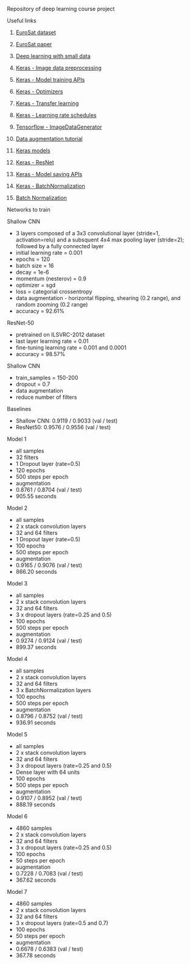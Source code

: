 Repository of deep learning course project 

Useful links

1. [EuroSat dataset](https://github.com/phelber/EuroSAT)

2. [EuroSat paper](https://ieeexplore.ieee.org/document/8519248) 

3. [Deep learning with small data](https://arxiv.org/pdf/2003.12843.pdf)

4. [Keras - Image data preprocessing](https://keras.io/api/preprocessing/image/)

5. [Keras - Model training APIs](https://keras.io/api/models/model_training_apis/) 

6. [Keras - Optimizers](https://keras.io/api/optimizers/)

7. [Keras - Transfer learning](https://keras.io/guides/transfer_learning/) 

8. [Keras - Learning rate schedules](https://keras.io/api/optimizers/learning_rate_schedules/)

9. [Tensorflow - ImageDataGenerator](https://www.tensorflow.org/api_docs/python/tf/keras/preprocessing/image/ImageDataGenerator) 

10. [Data augmentation tutorial](https://machinelearningmastery.com/how-to-configure-image-data-augmentation-when-training-deep-learning-neural-networks/)

11. [Keras models](https://keras.io/api/applications/)

11. [Keras - ResNet](https://keras.io/api/applications/resnet/) 

12. [Keras - Model saving APIs](https://keras.io/api/models/model_saving_apis/#savemodel-function)

13. [Keras - BatchNormalization](https://keras.io/api/layers/normalization_layers/batch_normalization/) 

14. [Batch Normalization](https://machinelearningmastery.com/batch-normalization-for-training-of-deep-neural-networks/)

Networks to train

Shallow CNN 
- 3 layers composed of a 3x3 convolutional layer (stride=1, activation=relu) and a subsquent 4x4 max pooling layer (stride=2); followed by a fully connected layer 
- initial learning rate = 0.001
- epochs = 120 
- batch size = 16 
- decay = 1e-6 
- momentum (nesterov) = 0.9 
- optimizer = sgd 
- loss = categorial crossentropy 
- data augmentation - horizontal flipping, shearing (0.2 range), and random zooming (0.2 range)
- accuracy = 92.61%

ResNet-50 
- pretrained on ILSVRC-2012 dataset
- last layer learning rate = 0.01
- fine-tuning learning rate = 0.001 and 0.0001 
- accuracy = 98.57%

Shallow CNN 
- train_samples = 150-200 
- dropout = 0.7
- data augmentation 
- reduce number of filters

Baselines 
- Shallow CNN: 0.9119 / 0.9033 (val / test) 
- ResNet50: 0.9576 / 0.9556 (val / test)

Model 1 
- all samples
- 32 filters 
- 1 Dropout layer (rate=0.5)
- 120 epochs 
- 500 steps per epoch
- augmentation 
- 0.8761 / 0.8704 (val / test)
- 905.55 seconds

Model 2 
- all samples
- 2 x stack convolution layers 
- 32 and 64 filters
- 1 Dropout layer (rate=0.5)
- 100 epochs 
- 500 steps per epoch
- augmentation 
- 0.9165 / 0.9076 (val / test)
- 866.20 seconds

Model 3 
- all samples
- 2 x stack convolution layers 
- 32 and 64 filters
- 3 x dropout layers (rate=0.25 and 0.5)
- 100 epochs 
- 500 steps per epoch
- augmentation 
- 0.9274 / 0.9124 (val / test)
- 899.37 seconds

Model 4
- all samples
- 2 x stack convolution layers 
- 32 and 64 filters
- 3 x BatchNormalization layers
- 100 epochs 
- 500 steps per epoch
- augmentation 
- 0.8796 / 0.8752 (val / test)
- 936.91 seconds 

Model 5
- all samples
- 2 x stack convolution layers 
- 32 and 64 filters
- 3 x dropout layers (rate=0.25 and 0.5)
- Dense layer with 64 units
- 100 epochs 
- 500 steps per epoch
- augmentation 
- 0.9107 / 0.8952 (val / test)
- 888.19 seconds 

Model 6
- 4860 samples
- 2 x stack convolution layers 
- 32 and 64 filters
- 3 x dropout layers (rate=0.25 and 0.5)
- 100 epochs 
- 50 steps per epoch
- augmentation 
- 0.7228 / 0.7083 (val / test)
- 367.62 seconds

Model 7
- 4860 samples
- 2 x stack convolution layers 
- 32 and 64 filters
- 3 x dropout layers (rate=0.5 and 0.7)
- 100 epochs 
- 50 steps per epoch
- augmentation 
- 0.6678 / 0.6383 (val / test)
- 367.78 seconds
